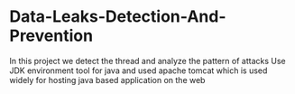 # Data-Leaks-Detection-And-Prevention
In this project we detect the thread and analyze the pattern of attacks
Use JDK environment tool for java and used apache tomcat which is used widely for hosting java based application on the web
